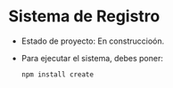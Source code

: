<h1> Sistema de Registro </h1>

- Estado de proyecto: En construccioón.

- Para ejecutar el sistema, debes poner:

  ```npm install create```
